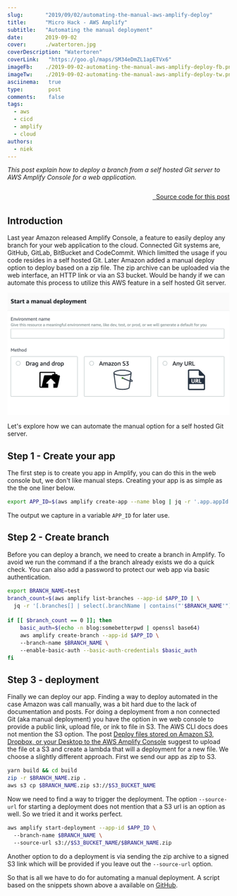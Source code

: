 ```yaml
---
slug:       "2019/09/02/automating-the-manual-aws-amplify-deploy"
title:      "Micro Hack - AWS Amplify"
subtitle:   "Automating the manual deployment"
date:       2019-09-02
cover:      ./watertoren.jpg
coverDescription: "Watertoren"
coverLink:   "https://goo.gl/maps/SM34eDmZL1apETVx6"
imageFb:    ./2019-09-02-automating-the-manual-aws-amplify-deploy-fb.png
imageTw:    ./2019-09-02-automating-the-manual-aws-amplify-deploy-tw.png
asciinema:   true
type:        post
comments:    false
tags: 
  - aws
  - cicd
  - amplify
  - cloud
authors:
  - niek
---
```



*This post explain how to deploy a branch from a self hosted Git server to AWS Amplify Console for a web application.*

<p style="text-align: right">
  <a href="https://github.com/npalm/aws-amplify-deploy" target="sourcecode">
  <i class="fab fa-github" style="font-size: 200%">&nbsp;</i>Source code for this post</a></p>

## Introduction
Last year Amazon released Amplify Console, a feature to easily deploy any branch for your web application to the cloud. Connected Git systems are, GitHub, GitLab, BitBucket and CodeCommit. Which limitted the usage if you code resides in a self hosted Git. Later Amazon added a manual deploy option to deploy based on a zip file. The zip archive can be uploaded via the web interface, an HTTP link or via an S3 bucket. Would be handy if we can automate this process to utilize this AWS feature in a self hosted Git server. 

![manual](./manual.png)

Let's explore how we can automate the manual option for a self hosted Git server.


## Step 1 - Create your app
The first step is to create you app in Amplify, you can do this in the web console but, we don't like manual steps. Creating your app is as simple as the the one liner below.

```bash
export APP_ID=$(aws amplify create-app --name blog | jq -r '.app.appId'
```

The output we capture in a variable `APP_ID` for later use. 

## Step 2 - Create branch
Before you can deploy a branch, we need to create a branch in Amplify. To avoid we run the command if a the branch already exists we do a quick check. You can also add a password to protect our web app via basic authentication. 

```bash
export BRANCH_NAME=test
branch_count=$(aws amplify list-branches --app-id $APP_ID | \
  jq -r '[.branches[] | select(.branchName | contains("'$BRANCH_NAME'") )] | length')

if [[ $branch_count == 0 ]]; then
    basic_auth=$(echo -n blog:somebetterpwd | openssl base64)
    aws amplify create-branch --app-id $APP_ID \ 
    --branch-name $BRANCH_NAME \ 
    --enable-basic-auth --basic-auth-credentials $basic_auth
fi
```

## Step 3 - deployment
Finally we can deploy our app. Finding a way to deploy automated in the case Amazon was call manually, was a bit hard due to the lack of documentation and posts. For doing a deployment from a non connected Git (aka manual deployment) you have the option in we web console to provide a public link, upload file, or ink to file in S3. The AWS CLI docs does not mention the S3 option. The post [Deploy files stored on Amazon S3, Dropbox, or your Desktop to the AWS Amplify Console](https://aws.amazon.com/blogs/mobile/deploy-files-s3-dropbox-amplify-console/) suggest to upload the file ot a S3 and create a lambda that will a deployment for a new file. We choose a slightly different approach. First we send our app as zip to S3.

```bash
yarn build && cd build
zip -r $BRANCH_NAME.zip .
aws s3 cp $BRANCH_NAME.zip s3://$S3_BUCKET_NAME
```

Now we need to find a way to trigger the deployment. The option `--source-url` for starting a deployment does not mention that a S3 url is an option as well. So we tried it and it works perfect.

```bash
aws amplify start-deployment --app-id $APP_ID \ 
  --branch-name $BRANCH_NAME \ 
  --source-url s3://$S3_BUCKET_NAME/$BRANCH_NAME.zip
```

Another option to do a deployment is via sending the zip archive to a signed S3 link which will be provided if you leave out the `--source-url` option. 

So that is all we have to do for automating a manual deployment. A script based on the snippets shown above a available on [GitHub](https://github.com/npalm/aws-amplify-deploy).

<asciinema-player src="/2019/09/02/automating-the-manual-aws-amplify-deploy/deploy.json"
  cols="180" rows="15" autoplay="true" loop="true" speed="2.0">
</asciinema-player>
